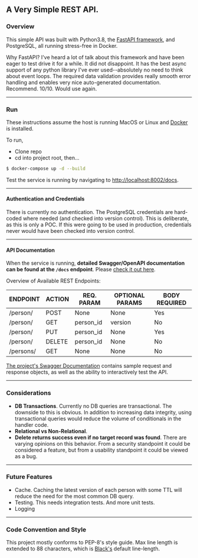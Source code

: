 ## A Very Simple REST API.

### Overview

This simple API was built with Python3.8, the 
[FastAPI framework](https://fastapi.tiangolo.com/), and PostgreSQL, all
running stress-free in Docker.

Why FastAPI? I've heard a lot of talk about this framework and have been
eager to test drive it for a while. It did not disappoint. It has the
best async support of any python library I've ever used--absolutely no
need to think about event loops. The required data validation provides
really smooth error handling and enables very nice auto-generated
documentation. Recommend. 10/10. Would use again.
___

### Run

These instructions assume the host is running MacOS or Linux and 
[Docker](https://www.docker.com/) is installed.

To run,
* Clone repo
* cd into project root, then...

```bash
$ docker-compose up -d --build
```

Test the service is running by navigating to 
[http://localhost:8002/docs](http://localhost:8002/docs).
___

#### Authentication and Credentials

There is currently no authentication. The PostgreSQL credentials are 
hard-coded where needed (and checked into version control). This is
deliberate, as this is only a POC. If this were going to be used in 
production, credentials never would have been checked into version
control.
___

#### API Documentation

When the service is running, __detailed Swagger/OpenAPI documentation
can be found at the `/docs` endpoint__. Please 
[check it out here](http://localhost:8002/docs).

Overview of Available REST Endpoints:

| ENDPOINT | ACTION | REQ. PARAM | OPTIONAL PARAMS | BODY REQUIRED |
|---       |---     |---         | ---             | ---           |
| /person/ | POST   | None       | None            | Yes           |
| /person/ | GET    | person_id  | version         | No            |
| /person/ | PUT    | person_id  | None            | Yes           |
| /person/ | DELETE | person_id  | None            | No            |
| /persons/| GET    | None       | None            | No            |

[The project's Swagger Documentation](http://localhost:8002/docs) 
contains sample request and response objects, as well as the ability to
interactively test the API.
___

### Considerations
* __DB Transactions__. Currently no DB queries are transactional. The
downside to this is obvious. In addition to increasing data integrity,
using transactional queries would reduce the volume of conditionals in
the handler code.
* __Relational vs Non-Relational__.
* __Delete returns success even if no target record was found__. There
are varying opinions on this behavior. From a security standpoint it
could be considered a feature, but from a usability standpoint it could
be viewed as a bug.
___

### Future Features

* Cache. Caching the latest version of each person with some TTL will
reduce the need for the most common DB query.
* Testing. This needs integration tests. And more unit tests.
* Logging
___

### Code Convention and Style

This project mostly conforms to PEP-8's style guide. Max line length is 
extended to 88 characters, which is 
[Black's](https://pypi.org/project/black/) default line-length.

